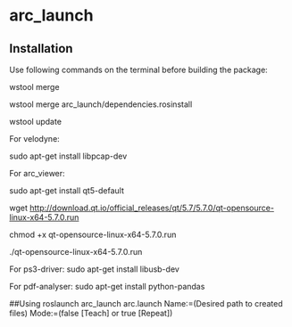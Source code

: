 # arc_launch

## Installation

Use following commands on the terminal before building the package:

wstool merge

wstool merge arc_launch/dependencies.rosinstall 

wstool update

For velodyne:

sudo apt-get install libpcap-dev

For arc_viewer:

sudo apt-get install qt5-default

wget http://download.qt.io/official_releases/qt/5.7/5.7.0/qt-opensource-linux-x64-5.7.0.run

chmod +x qt-opensource-linux-x64-5.7.0.run

./qt-opensource-linux-x64-5.7.0.run

For ps3-driver:
sudo apt-get install libusb-dev

For pdf-analyser:
sudo apt-get install python-pandas

##Using
roslaunch arc_launch arc.launch Name:=(Desired path to created files) Mode:=(false [Teach] or true [Repeat])


